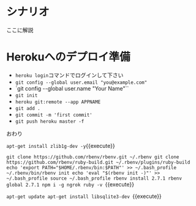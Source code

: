 # シナリオ

ここに解説

# Herokuへのデプロイ準備

* `heroku login`コマンドでログインして下さい
* `git config --global user.email "you@example.com"`
* `git config --global user.name "Your Name"``
* `git init`
* `heroku git:remote --app APPNAME`
* `git add .`
* `git commit -m 'first commit'`
* `git push heroku master -f`

おわり

`apt-get install zlib1g-dev -y`{{execute}}

`git clone https://github.com/rbenv/rbenv.git ~/.rbenv
git clone https://github.com/rbenv/ruby-build.git ~/.rbenv/plugins/ruby-build
echo 'export PATH="$HOME/.rbenv/bin:$PATH"' >> ~/.bash_profile
~/.rbenv/bin/rbenv init
echo 'eval "$(rbenv init -)"' >> ~/.bash_profile
source ~/.bash_profile
rbenv install 2.7.1
rbenv global 2.7.1
npm i -g ngrok
ruby -v
`{{execute}}

`apt-get update
apt-get install libsqlite3-dev
`{{execute}}
